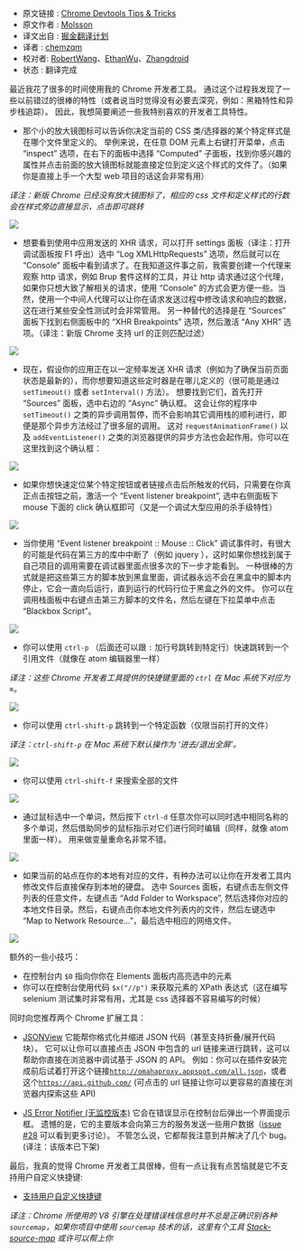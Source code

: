 * 原文链接 : [Chrome Devtools Tips & Tricks](http://mo.github.io/2015/10/19/chrome-devtools.html)
* 原文作者 : [Molsson](http://mo.github.io/)
* 译文出自 : [掘金翻译计划](https://github.com/xitu/gold-miner)
* 译者 : [chemzqm](http://chemzqm.me)
* 校对者: [RobertWang](https://github.com/RobertWang)、[EthanWu](https://github.com/EthanWu)、[Zhangdroid](https://github.com/Zhangdroid)
* 状态 : 翻译完成

最近我花了很多的时间使用我的 Chrome 开发者工具。 通过这个过程我发现了一些以前错过的很棒的特性（或者说当时觉得没有必要去深究，例如：黑箱特性和异步栈追踪）。 因此，我想简要阐述一些我特别喜欢的开发者工具特性。

* 那个小的放大镜图标可以告诉你决定当前的 CSS 类/选择器的某个特定样式是在哪个文件里定义的。 举例来说，在任意 DOM 元素上右键打开菜单，点击 “inspect” 选项，在右下的面板中选择 “Computed” 子面板，找到你感兴趣的属性并点击前面的放大镜图标就能直接定位到定义这个样式的文件了。（如果你是直接上手一个大型 web 项目的话这会非常有用）

_译注：新版 Chrome 已经没有放大镜图标了，相应的 css 文件和定义样式的行数会在样式旁边直接显示，点击即可跳转_

![](http://mo.github.io/assets/devtools-css-magnifier-icon.png)

* 想要看到使用中应用发送的 XHR 请求，可以打开 settings 面板（译注：打开调试面板按 F1 呼出）选中 “Log XMLHttpRequests” 选项，然后就可以在 “Console” 面板中看到请求了。在我知道这件事之前，我需要创建一个代理来观察 http 请求，例如 Brup 套件这样的工具，并让 http 请求通过这个代理，如果你只想大致了解相关的请求，使用 “Console” 的方式会更方便一些。当然，使用一个中间人代理可以让你在请求发送过程中修改请求和响应的数据，这在进行某些安全性测试时会非常管用。 另一种替代的选择是在 “Sources” 面板下找到右侧面板中的 “XHR Breakpoints” 选项，然后激活 “Any XHR” 选项。（译注：新版 Chrome 支持 url 的正则匹配过滤）

![](http://mo.github.io/assets/devtools-settings-log-xhr.png)

* 现在，假设你的应用正在以一定频率发送 XHR 请求（例如为了确保当前页面状态是最新的），而你想要知道这些定时器是在哪儿定义的（很可能是通过 `setTimeout()` 或者 `setInterval()` 方法）。 想要找到它们，首先打开 “Sources” 面板，选中右边的 “Async” 确认框。 这会让你的程序中 `setTimeout()` 之类的异步调用暂停，而不会影响其它调用栈的顺利进行，即便是那个异步方法经过了很多层的调用。 这对 `requestAnimationFrame()` 以及 `addEventListener()` 之类的浏览器提供的异步方法也会起作用。你可以在这里找到这个确认框：

![](http://mo.github.io/assets/devtools-async-stacktraces.png)

* 如果你想快速定位某个特定按钮或者链接点击后所触发的代码，只需要在你真正点击按钮之前，激活一个 “Event listener breakpoint”, 选中右侧面板下 mouse 下面的 click 确认框即可（又是一个调试大型应用的杀手级特性）

![](http://mo.github.io/assets/devtools-event-listener-breakpoints.png)

* 当你使用 “Event listener breakpoint :: Mouse :: Click” 调试事件时，有很大的可能是代码在第三方的库中中断了（例如 jquery ），这时如果你想找到属于自己项目的调用需要在调试器里面点很多次的下一步才能看到。 一种很棒的方式就是把这些第三方的脚本放到黑盒里面，调试器永远不会在黑盒中的脚本内停止，它会一直向后运行，直到运行的代码行位于黑盒之外的文件。 你可以在调用栈面板中右键点击第三方脚本的文件名，然后左键在下拉菜单中点击 “Blackbox Script”。

![](http://mo.github.io/assets/devtools-blackbox-third-party-script.png)

* 你可以使用 `ctrl-p` （后面还可以跟 `:` 加行号跳转到特定行）快速跳转到一个引用文件（就像在 atom 编辑器里一样）

_译注：这些 Chrome 开发者工具提供的快捷键里面的 `ctrl` 在 Mac 系统下对应为 `⌘`。_

![](http://mo.github.io/assets/devtools-open-file-ctrl-o.png)

* 你可以使用 `ctrl-shift-p` 跳转到一个特定函数（仅限当前打开的文件）

_译注：`ctrl-shift-p` 在 Mac 系统下默认操作为 ‘进去/退出全屏’。_

![](http://mo.github.io/assets/devtools-go-to-member.png)

* 你可以使用 `ctrl-shift-f` 来搜索全部的文件

![](http://mo.github.io/assets/devtools-search-all-files-ctrl-shift-f.png)

* 通过鼠标选中一个单词，然后按下 `ctrl-d` 任意次你可以同时选中相同名称的多个单词，然后借助同步的鼠标指示对它们进行同时编辑（同样，就像 atom 里面一样）。  用来做变量重命名非常不错。

![](http://mo.github.io/assets/devtools-multiple-cursors-ctrl-d.gif)

* 如果当前的站点在你的本地有对应的文件，有种办法可以让你在开发者工具内修改文件后直接保存到本地的硬盘。 选中 Sources 面板，右键点击左侧文件列表的任意文件，左键点击 “Add Folder to Workspace”, 然后选择你对应的本地文件目录。然后，右键点击你本地文件列表内的文件，然后左键选中 “Map to Network Resource…”，最后选中相应的网络文件。

![](http://mo.github.io/assets/devtools-workspace-map-network-resource.png)

额外的一些小技巧：

* 在控制台内 `$0` 指向你你在 Elements 面板内高亮选中的元素
* 你可以在控制台使用代码 `$x("//p")` 来获取元素的 XPath 表达式（这在编写 selenium 测试集时非常有用，尤其是 css 选择器不容易编写的时候）

同时向您推荐两个 Chrome 扩展工具：

*   [JSONView](https://www.google.se/url?sa=t&rct=j&q=&esrc=s&source=web&cd=1&cad=rja&uact=8&ved=0CCAQFjAAahUKEwje6JvErs_IAhVI_iwKHSwaALo&url=https%3A%2F%2Fchrome.google.com%2Fwebstore%2Fdetail%2Fjsonview%2Fchklaanhfefbnpoihckbnefhakgolnmc%3Fhl%3Den&usg=AFQjCNH3ET5JyRh_aKGH_G5Ws5MXENK5bA&sig2=JD7IupIQ8cZJwE_05USbwg) 它能帮你格式化并缩进 JSON 代码（甚至支持折叠/展开代码块）。 它可以让你可以直接点击 JSON 中包含的 url 链接来进行跳转，这可以帮助你直接在浏览器中调试基于 JSON 的 API。 例如：你可以在插件安装完成前后试着打开这个链接[`http://omahaproxy.appspot.com/all.json`](http://omahaproxy.appspot.com/all.json)，或者这个[`https://api.github.com/`](https://api.github.com/) (可点击的 url 链接让你可以更容易的直接在浏览器内探索这些 API)

*   [JS Error Notifier (无监控版本)](https://chrome.google.com/webstore/detail/javascript-errors-notifie/fhbooopdkjpkogooopbmabepipljagfn) 它会在错误显示在控制台后弹出一个界面提示框。 遗憾的是，它的主要版本会向第三方的服务发送一些用户数据（[issue #28](https://github.com/barbushin/javascript-errors-notifier/issues/28) 可以看到更多讨论）。 不管怎么说，它都帮我注意到并解决了几个 bug。(译注：该版本已下架)

最后，我真的觉得 Chrome 开发者工具很棒，但有一点让我有点苦恼就是它不支持用户自定义快捷键:

*   [支持用户自定义快捷键](https://code.google.com/p/chromium/issues/detail?id=174309)

_译注：Chrome 所使用的 V8 引擎在处理错误栈信息时并不总是正确识别各种 `sourcemap`，如果你项目中使用 `sourcemap` 技术的话，这里有个工具 [Stack-source-map](https://github.com/chemzqm/stack-source-map) 或许可以帮上你_

